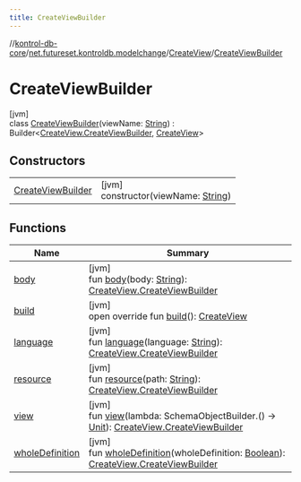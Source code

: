 ```yaml
---
title: CreateViewBuilder
---
```

//[kontrol-db-core](../../../../index.html)/[net.futureset.kontroldb.modelchange](../../index.html)/[CreateView](../index.html)/[CreateViewBuilder](index.html)



# CreateViewBuilder



[jvm]\
class [CreateViewBuilder](index.html)(viewName: [String](https://kotlinlang.org/api/latest/jvm/stdlib/kotlin/-string/index.html)) : Builder&lt;[CreateView.CreateViewBuilder](index.html), [CreateView](../index.html)&gt;



## Constructors


| | |
|---|---|
| [CreateViewBuilder](-create-view-builder.html) | [jvm]<br>constructor(viewName: [String](https://kotlinlang.org/api/latest/jvm/stdlib/kotlin/-string/index.html)) |


## Functions


| Name | Summary |
|---|---|
| [body](body.html) | [jvm]<br>fun [body](body.html)(body: [String](https://kotlinlang.org/api/latest/jvm/stdlib/kotlin/-string/index.html)): [CreateView.CreateViewBuilder](index.html) |
| [build](build.html) | [jvm]<br>open override fun [build](build.html)(): [CreateView](../index.html) |
| [language](language.html) | [jvm]<br>fun [language](language.html)(language: [String](https://kotlinlang.org/api/latest/jvm/stdlib/kotlin/-string/index.html)): [CreateView.CreateViewBuilder](index.html) |
| [resource](resource.html) | [jvm]<br>fun [resource](resource.html)(path: [String](https://kotlinlang.org/api/latest/jvm/stdlib/kotlin/-string/index.html)): [CreateView.CreateViewBuilder](index.html) |
| [view](view.html) | [jvm]<br>fun [view](view.html)(lambda: SchemaObjectBuilder.() -&gt; [Unit](https://kotlinlang.org/api/latest/jvm/stdlib/kotlin/-unit/index.html)): [CreateView.CreateViewBuilder](index.html) |
| [wholeDefinition](whole-definition.html) | [jvm]<br>fun [wholeDefinition](whole-definition.html)(wholeDefinition: [Boolean](https://kotlinlang.org/api/latest/jvm/stdlib/kotlin/-boolean/index.html)): [CreateView.CreateViewBuilder](index.html) |

